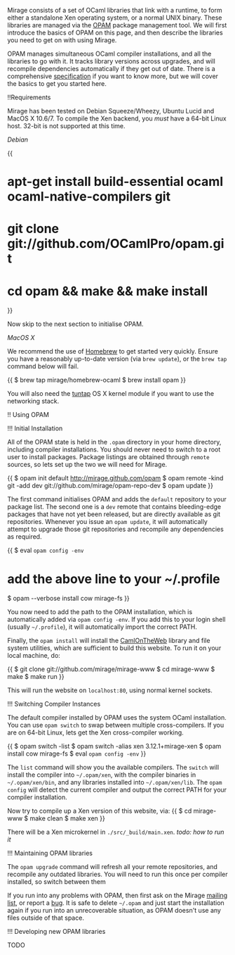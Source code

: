 Mirage consists of a set of OCaml libraries that link with a runtime, to form
either a standalone Xen operating system, or a normal UNIX binary.  These
libraries are managed via the [OPAM](http://github.com/OCamlPro/opam) package
management tool.  We will first introduce the basics of OPAM on this page, and
then describe the libraries you need to get on with using Mirage.

OPAM manages simultaneous OCaml compiler installations, and all the libraries
to go with it.  It tracks library versions across upgrades, and will recompile
dependencies automatically if they get out of date.  There is a comprehensive
[specification](https://github.com/OCamlPro/opam/blob/master/specs/roadmap.pdf)
if you want to know more, but we will cover the basics to get you started here.

!!Requirements

Mirage has been tested on Debian Squeeze/Wheezy, Ubuntu Lucid and MacOS X
10.6/7. To compile the Xen backend, you *must* have a 64-bit Linux host.
32-bit is not supported at this time.

*Debian*

{{
# apt-get install build-essential ocaml ocaml-native-compilers git
# git clone git://github.com/OCamlPro/opam.git
# cd opam && make && make install
}}

Now skip to the next section to initialise OPAM.

*MacOS X*

We recommend the use of [Homebrew](http://github.com/mxcl/homebrew) to get started
very quickly. Ensure you have a reasonably up-to-date version (via `brew update`),
or the `brew tap` command below will fail.

{{
$ brew tap mirage/homebrew-ocaml
$ brew install opam
}}

You will also need the [tuntap](http://tuntaposx.sourceforge.net/) OS X kernel
module if you want to use the networking stack.

!! Using OPAM

!!! Initial Installation

All of the OPAM state is held in the `.opam` directory in your home directory,
including compiler installations.  You should never need to switch to a root
user to install packages.  Package listings are obtained through `remote`
sources, so lets set up the two we will need for Mirage.

{{
$ opam init default http://mirage.github.com/opam
$ opam remote -kind git -add dev git://github.com/mirage/opam-repo-dev
$ opam update
}}

The first command initialises OPAM and adds the `default` repository to your
package list.  The second one is a `dev` remote that contains bleeding-edge
packages that have not yet been released, but are directly available as git
repositories.  Whenever you issue an `opam update`, it will automatically
attempt to upgrade those git repositories and recompile any dependencies as
required.

{{
$ eval `opam config -env`
# add the above line to your ~/.profile
$ opam --verbose install cow mirage-fs
}}

You now need to add the path to the OPAM installation, which is automatically
added via `opam config -env`.  If you add this to your login shell (usually
`~/.profile`), it will automatically import the correct PATH.

Finally, the `opam install` will install the [CamlOnTheWeb](/wiki/cow) library 
and file system utilities, which are sufficient to build this website.  To
run it on your local machine, do:

{{
$ git clone git://github.com/mirage/mirage-www
$ cd mirage-www 
$ make
$ make run
}}

This will run the website on `localhost:80`, using normal kernel sockets.

!!! Switching Compiler Instances

The default compiler installed by OPAM uses the system OCaml installation. You
can use `opam switch` to swap between multiple cross-compilers.  If you are on
64-bit Linux, lets get the Xen cross-compiler working.

{{
$ opam switch -list
$ opam switch -alias xen 3.12.1+mirage-xen
$ opam install cow mirage-fs
$ eval `opam config -env`
}}

The `list` command will show you the available compilers.  The `switch` will
install the compiler into `~/.opam/xen`, with the compiler binaries in
`~/.opam/xen/bin`, and any libraries installed into `~/.opam/xen/lib`.
The `opam config` will detect the current compiler and output the correct
PATH for your compiler installation.

Now try to compile up a Xen version of this website, via:
{{
$ cd mirage-www
$ make clean
$ make xen
}}

There will be a Xen microkernel in `./src/_build/main.xen`.
*todo: how to run it*

!!! Maintaining OPAM libraries

The `opam upgrade` command will refresh all your remote repositories, and
recompile any outdated libraries.  You will need to run this once per
compiler installed, so switch between them 

If you run into any problems with OPAM, then first ask on the Mirage
[mailing list](/about), or report a [bug](http://github.com/OCamlPro/opam/issues).
It is safe to delete `~/.opam` and just start the installation again if you run into an unrecoverable
situation, as OPAM doesn't use any files outside of that space.

!!! Developing new OPAM libraries

TODO
